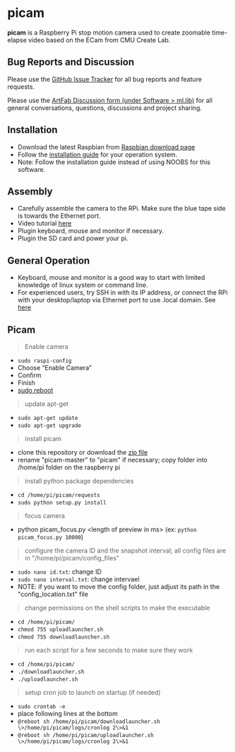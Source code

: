 # picam

**picam** is a Raspberry Pi stop motion camera used to create zoomable time-elapse video based on the ECam from CMU Create Lab.

## Bug Reports and Discussion
Please use the [GitHub Issue Tracker](https://github.com/cmuartfab/ml-lib/issues) for all bug reports and feature requests.

Please use the [ArtFab Discussion form (under Software \> ml.lib)](http://discuss.artfab.art.cmu.edu/c/software/ml-lib) for all general conversations, questions, discussions and project sharing.  

## Installation
- Download the latest Raspbian from [Raspbian download page](https://www.raspberrypi.org/downloads/raspbian/)
- Follow the [installation guide](http://raspberrypi.org/documentation/installation/installing-images/README.md) for your operation system.
- Note: Follow the installation guide instead of using NOOBS for this software. 

## Assembly
- Carefully assemble the camera to the RPi. Make sure the blue tape side is towards the Ethernet port.
- Video tutorial [here](https://www.raspberrypi.org/help/camera-module-setup/)
- Plugin keyboard, mouse and monitor if necessary.
- Plugin the SD card and power your pi.

## General Operation
- Keyboard, mouse and monitor is a good way to start with limited knowledge of linux system or command line. 
- For experienced users, try SSH in with its IP address, or connect the RPi with your desktop/laptop via Ethernet port to use .local domain. See [here](http://www.howtogeek.com/167190/how-and-why-to-assign-the-.local-domain-to-your-raspberry-pi/)

## Picam 
> Enable camera 
- `sudo raspi-config`
- Choose “Enable Camera” 
- Confirm
- Finish
- [sudo reboot](#) 

> update apt-get
- `sudo apt-get update`
- `sudo apt-get upgrade`

> install picam
- clone this repository or download the [zip file](https://github.com/cmuartfab/picam/archive/master.zip)
- rename "picam-master" to "picam" if necessary; copy folder into /home/pi folder on the raspberry pi

> install python package dependencies
- `cd /home/pi/picam/requests`
- `sudo python setup.py install`

> focus camera
- python picam_focus.py \<length of preview in ms\> 
	(ex: `python picam_focus.py 10000`)

> configure the camera ID and the snapshot interval; all config files are in "/home/pi/picam/config_files" 
- `sudo nano id.txt`: change ID
- `sudo nano interval.txt`: change intervael
-  NOTE: if you want to move the config folder, just adjust its path in the "config_location.txt" file


> change permissions on the shell scripts to make the executable
- `cd /home/pi/picam/`
- `chmod 755 uploadlauncher.sh`
- `chmod 755 downloadlauncher.sh`

> run each script for a few seconds to make sure they work
- `cd /home/pi/picam/`
- `./downloadlauncher.sh`
- `./uploadlauncher.sh`

> setup cron job to launch on startup (if needed)
- `sudo crontab -e`
- place following lines at the bottom
- `@reboot sh /home/pi/picam/downloadlauncher.sh \>/home/pi/picam/logs/cronlog 2\>&1`
- `@reboot sh /home/pi/picam/uploadlauncher.sh \>/home/pi/picam/logs/cronlog 2\>&1`
